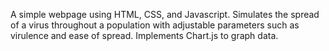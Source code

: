 A simple webpage using HTML, CSS, and Javascript. Simulates the spread of a virus throughout a population with adjustable parameters such as virulence and ease of spread. Implements Chart.js to graph data.
